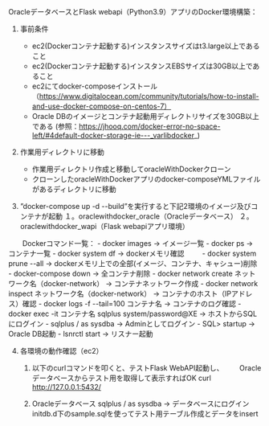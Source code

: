 OracleデータベースとFlask webapi（Python3.9）アプリのDocker環境構築：

1. 事前条件
    - ec2(Dockerコンテナ起動する)インスタンスサイズはt3.large以上であること
    - ec2(Dockerコンテナ起動する)インスタンスEBSサイズは30GB以上であること
    - ec2にてdocker-composeインストール（https://www.digitalocean.com/community/tutorials/how-to-install-and-use-docker-compose-on-centos-7）
    - Oracle DBのイメージとコンテナ起動用ディレクトリサイズを30GB以上である (参照：https://jhooq.com/docker-error-no-space-left/#4default-docker-storage-ie---_varlibdocker_)

2. 作業用ディレクトリに移動
    - 作業用ディレクトリ作成と移動してoracleWithDockerクローン
    - クローンしたoracleWithDockerアプリのdocker-composeYMLファイルがあるディレクトリに移動

3. ”docker-compose up -d --build”を実行すると下記2環境のイメージ及びコンテナが起動
    １。oraclewithdocker_oracle（Oracleデータベース）
    ２。oraclewithdocker_wapi（Flask webapiアプリ環境）


　　Dockerコマンド一覧：
        - docker images -> イメージ一覧
        - docker ps -> コンテナ一覧
        - docker system df -> dockerメモリ確認
　　    - docker system prune --all ->  dockerメモリ上での全部(イメージ、コンテナ、キャシュー)削除
        - docker-compose down -> 全コンテナ削除
        - docker network create ネットワーク名（docker-network） -> コンテナネットワーク作成 
        - docker network inspect ネットワーク名（docker-network） -> コンテナのホスト（IPアドレス）確認
        - docker logs -f --tail=100 コンテナ名 -> コンテナのログ確認
        - docker exec -it コンテナ名 sqlplus system/password@XE -> ホストからSQLにログイン
        - sqlplus / as sysdba -> Adminとしてログイン
        - SQL> startup -> Oracle DB起動
        - lsnrctl start -> リスナー起動

4. 各環境の動作確認（ec2）
    1. 以下のcurlコマンドを叩くと、テストFlask WebAPI起動し、
    　　Oracleデータベースからテスト用を取得して表示すればOK
        curl http://127.0.0.1:5432/

    2. Oracleデータベース
        sqlplus / as sysdba -> データベースにログイン
        initdb.d下のsample.sqlを使ってテスト用テーブル作成とデータをinsert
        